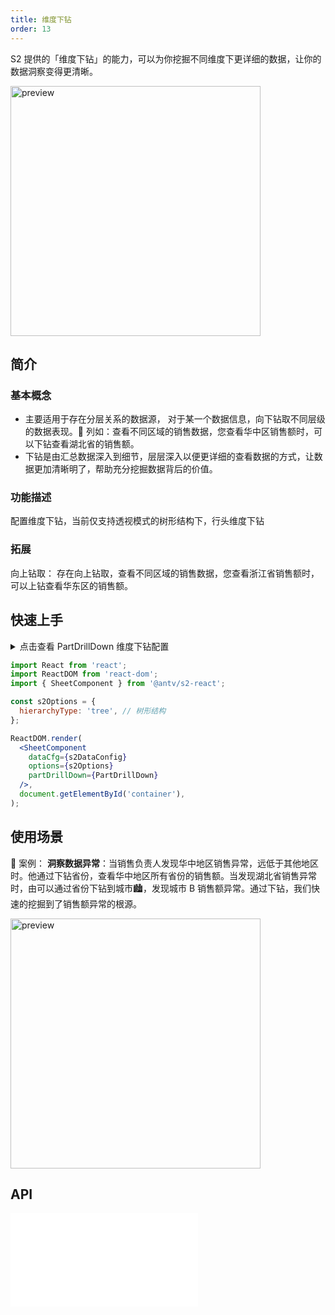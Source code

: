 ```yaml
---
title: 维度下钻
order: 13
---
```


S2 提供的「维度下钻」的能力，可以为你挖掘不同维度下更详细的数据，让你的数据洞察变得更清晰。

<img src="https://gw.alipayobjects.com/zos/antfincdn/J7bnG8lcf/xiazuan.gif" height="400" alt="preview" />

## 简介

### 基本概念

- 主要适用于存在分层关系的数据源， 对于某一个数据信息，向下钻取不同层级的数据表现。🌰 列如：查看不同区域的销售数据，您查看华中区销售额时，可以下钻查看湖北省的销售额。
- 下钻是由汇总数据深入到细节，层层深入以便更详细的查看数据的方式，让数据更加清晰明了，帮助充分挖掘数据背后的价值。

### 功能描述

配置维度下钻，当前仅支持透视模式的树形结构下，行头维度下钻

### 拓展

向上钻取： 存在向上钻取，查看不同区域的销售数据，您查看浙江省销售额时，可以上钻查看华东区的销售额。

## 快速上手

<details>
<summary>点击查看 PartDrillDown 维度下钻配置</summary>

```js

const sex = [ '男', '女' ];

const PartDrillDown = {
  drillConfig: {
    dataSet: [ // 下钻数据源配置
      {
        name: '客户性别',
        value: 'sex',
        type: 'text',
      },
    ],
  },

  // 点击下钻后的回调
  fetchData: (meta, drillFields) =>
    new Promise((resolve) => {
      const dataSet = meta.spreadsheet.dataSet;
      const field = drillFields[0];
      const rowData = dataSet.getCellMultiData({ query: meta.query });
      const drillDownData = [];

      rowData.forEach((data) => {
        const { city, number, province, sub_type: subType, type } = data;
        const number0 = Math.ceil(Math.random() * (number - 50)) + 50;
        const number1 = number - number0;
        const dataItem0 = {
          city,
          number: number0,
          province,
          sub_type: subType,
          type,
          [field]: sex[0],
        };
        drillDownData.push(dataItem0);
        const dataItem1 = {
          city,
          number: number1,
          province,
          sub_type: subType,
          type,
          [field]: sex[1],
        };

        drillDownData.push(dataItem1);
      });

      resolve({
        drillField: field, // 下钻维度 value 值
        drillData: drillDownData, // 下钻数据
      });
    }),
};

```

</details>

```jsx
import React from 'react';
import ReactDOM from 'react-dom';
import { SheetComponent } from '@antv/s2-react';

const s2Options = {
  hierarchyType: 'tree', // 树形结构
};

ReactDOM.render(
  <SheetComponent
    dataCfg={s2DataConfig}
    options={s2Options}
    partDrillDown={PartDrillDown}
  />,
  document.getElementById('container'),
);
```

<Playground path='react-component/drill-dwon/demo/for-pivot.tsx' rid='container'></playground>

## 使用场景

🌰 案例：
**洞察数据异常**：当销售负责人发现华中地区销售异常，远低于其他地区时。他通过下钻省份，查看华中地区所有省份的销售额。当发现湖北省销售异常时，由可以通过省份下钻到城市🏙，发现城市 B 销售额异常。通过下钻，我们快速的挖掘到了销售额异常的根源。

<img src="https://gw.alipayobjects.com/zos/antfincdn/43CZawVX7/xiazuan-chengshi.gif" height="400" alt="preview" />

## API

<embed src="@/docs/api/components/drill-down.zh.md"></embed>
